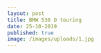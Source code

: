 ```yaml
---
layout: post
title: BMW 530 D touring
date: 25-10-2019
published: true
image: /images/uploads/1.jpg
---
```


